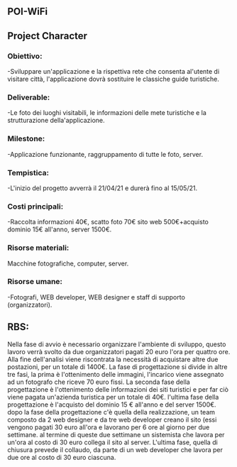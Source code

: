 ## POI-WiFi

## Project Character
### Obiettivo:
-Sviluppare un'applicazione e la rispettiva rete che consenta al'utente di visitare città, l'applicazione dovrà sostituire le classiche guide turistiche.
### Deliverable:
-Le foto dei luoghi visitabili, le informazioni delle mete turistiche e la strutturazione della'applicazione.
### Milestone:
-Applicazione funzionante, raggruppamento di tutte le foto, server.
### Tempistica:
-L'inizio del progetto avverrà il 21/04/21 e durerà fino al 15/05/21.
### Costi principali:
-Raccolta informazioni 40€, scatto foto 70€ sito web 500€+acquisto dominio 15€ all'anno, server 1500€.
### Risorse materiali:
Macchine fotografiche, computer, server. 
### Risorse umane:
-Fotografi, WEB developer, WEB designer e staff di supporto (organizzatori).


## RBS:
Nella fase di avvio è necessario organizzare l'ambiente di sviluppo, questo lavoro verrà svolto da due organizzatori pagati 20 euro l'ora per quattro ore. Alla fine dell'analisi viene riscontrata la necessità di acquistare altre due postazioni, per un totale di 1400€.
La fase di progettazione si divide in altre tre fasi, la prima è l'ottenimento delle immagini, l'incarico viene assegnato ad un fotografo che riceve 70 euro fissi. La seconda fase della progettazione è l'ottenimento delle informazioni dei siti turistici e per far ciò viene pagata un'azienda turistica per un totale di 40€. l'ultima fase della progettazione è l'acquisto del dominio 15 € all'anno e del server 1500€. dopo la fase della progettazione c'è quella della realizzazione, un team composto da 2 web designer e da tre web developer creano il sito (essi vengono pagati 30 euro all'ora e lavorano per 6 ore al giorno per due settimane. al termine di queste due settimane un sistemista che lavora per un'ora al costo di 30 euro collega il sito al server. L'ultima fase, quella di chiusura prevede il collaudo, da parte di un web developer che lavora per due ore al costo di 30 euro ciascuna.
